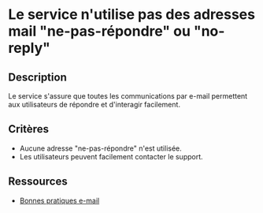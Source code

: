 # Le service n'utilise pas des adresses mail "ne-pas-répondre" ou "no-reply"

## Description

Le service s'assure que toutes les communications par e-mail permettent aux
utilisateurs de répondre et d'interagir facilement.

## Critères

- Aucune adresse "ne-pas-répondre" n'est utilisée.
- Les utilisateurs peuvent facilement contacter le support.

## Ressources

- [Bonnes pratiques e-mail](https://www.emailonacid.com/blog/article/email-marketing/10-best-practices-for-email-marketing/)
